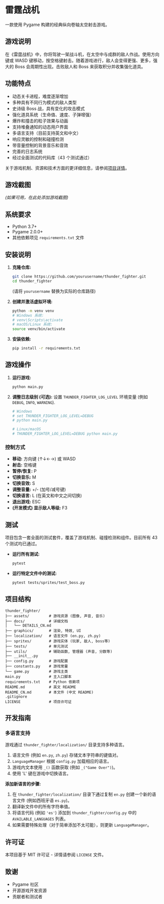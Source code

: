 # 雷霆战机

一款使用 Pygame 构建的经典纵向卷轴太空射击游戏。

## 游戏说明

在《雷霆战机》中，你将驾驶一架战斗机，在太空中与成群的敌人作战。使用方向键或 WASD 键移动，按空格键射击。随着游戏进行，敌人会变得更强、更多，强大的 Boss 会周期性出现。击败敌人和 Boss 来获取积分并收集强化道具。

## 功能特点

- 动态关卡进程，难度逐渐增加
- 多种具有不同行为模式的敌人类型
- 史诗级 Boss 战，具有变化的攻击模式
- 强化道具系统（生命值、速度、子弹增强）
- 爆炸和撞击的粒子效果与动画
- 支持堆叠通知的动态用户界面
- 多语言支持（目前支持英文和中文）
- 响应灵敏的控制和碰撞检测
- 带音量控制的背景音乐和音效
- 完善的日志系统
- 经过全面测试的代码库（43 个测试通过）

关于游戏机制、资源和技术方面的更详细信息，请参阅[项目详情](docs/DETAILS_CN.md)。

## 游戏截图

_(如果可用，在此处添加游戏截图)_ 
<!-- ![游戏截图](screenshots/gameplay.png) -->

## 系统要求

- Python 3.7+
- Pygame 2.0.0+
- 其他依赖项见 `requirements.txt` 文件

## 安装说明

1.  **克隆仓库:**
    ```bash
    git clone https://github.com/yourusername/thunder_fighter.git
    cd thunder_fighter
    ```
    (请将 `yourusername` 替换为实际的仓库路径)

2.  **创建并激活虚拟环境:**
    ```bash
    python -m venv venv
    # Windows 系统:
    # venv\Scripts\activate
    # macOS/Linux 系统:
    source venv/bin/activate
    ```

3.  **安装依赖:**
    ```bash
    pip install -r requirements.txt
    ```

## 游戏操作

1.  **运行游戏:**
    ```bash
    python main.py
    ```

2.  **调整日志级别 (可选):**
    设置 `THUNDER_FIGHTER_LOG_LEVEL` 环境变量 (例如 `DEBUG`, `INFO`, `WARNING`).
    ```bash
    # Windows
    # set THUNDER_FIGHTER_LOG_LEVEL=DEBUG
    # python main.py
    
    # Linux/macOS
    # THUNDER_FIGHTER_LOG_LEVEL=DEBUG python main.py
    ```

### 控制方式

-   **移动:** 方向键 (↑↓←→) 或 WASD
-   **射击:** 空格键
-   **暂停/恢复:** P
-   **切换音乐:** M
-   **切换音效:** S
-   **调整音量:** +/- (加号/减号键)
-   **切换语言:** L (在英文和中文之间切换)
-   **退出游戏:** ESC
-   **(开发模式) 显示敌人等级:** F3

## 测试

项目包含一套全面的测试套件，覆盖了游戏机制、碰撞检测和组件。目前所有 43 个测试均已通过。

-   **运行所有测试:**
    ```bash
    pytest
    ```

-   **运行特定文件中的测试:**
    ```bash
    pytest tests/sprites/test_boss.py
    ```

## 项目结构

```
thunder_fighter/
├── assets/         # 游戏资源 (图像, 声音, 音乐)
├── docs/           # 详细文档
│   └── DETAILS_CN.md
├── graphics/       # 渲染, 特效, UI
├── localization/   # 语言文件 (en.py, zh.py)
├── sprites/        # 游戏实体 (玩家, 敌人, boss等)
├── tests/          # 单元测试
├── utils/          # 辅助函数, 管理器 (声音, 分数等)
├── __init__.py
├── config.py       # 游戏配置
├── constants.py    # 游戏常量
└── game.py         # 游戏主类
main.py             # 主入口脚本
requirements.txt    # Python 依赖项
README.md           # 英文 README
README_CN.md        # 本文件 (中文 README)
.gitignore
LICENSE             # 项目许可证
```

## 开发指南

### 多语言支持

游戏通过 `thunder_fighter/localization/` 目录支持多种语言。

1.  语言文件 (例如 `en.py`, `zh.py`) 存储文本字符串的键值对。
2.  `LanguageManager` 根据 `config.py` 加载相应的语言。
3.  游戏内文本使用 `_()` 函数获取 (例如 `_("Game Over")`)。
4.  使用 'L' 键在游戏中切换语言。

**添加新语言的步骤:**

1.  在 `thunder_fighter/localization/` 目录下通过复制 `en.py` 创建一个新的语言文件 (例如西班牙语 `es.py`)。
2.  翻译新文件中的所有字符串值。
3.  将语言代码 (例如 `'es'`) 添加到 `thunder_fighter/config.py` 中的 `AVAILABLE_LANGUAGES` 列表。
4.  如果需要特殊处理（对于简单添加不太可能），则更新 `LanguageManager`。

## 许可证

本项目基于 MIT 许可证 - 详情请参阅 `LICENSE` 文件。

## 致谢

-   Pygame 社区
-   开源游戏开发资源
-   贡献者和测试者
